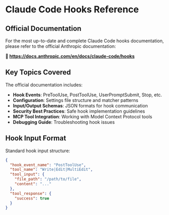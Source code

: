 # Claude Code Hooks Reference

## Official Documentation

For the most up-to-date and complete Claude Code hooks documentation, please refer to the official Anthropic documentation:

**🔗 https://docs.anthropic.com/en/docs/claude-code/hooks**

## Key Topics Covered

The official documentation includes:

- **Hook Events**: PreToolUse, PostToolUse, UserPromptSubmit, Stop, etc.
- **Configuration**: Settings file structure and matcher patterns
- **Input/Output Schemas**: JSON formats for hook communication
- **Security Best Practices**: Safe hook implementation guidelines
- **MCP Tool Integration**: Working with Model Context Protocol tools
- **Debugging Guide**: Troubleshooting hook issues

## Hook Input Format

Standard hook input structure:
```json
{
  "hook_event_name": "PostToolUse",
  "tool_name": "Write|Edit|MultiEdit",
  "tool_input": {
    "file_path": "/path/to/file",
    "content": "..."
  },
  "tool_response": {
    "success": true
  }
}
```